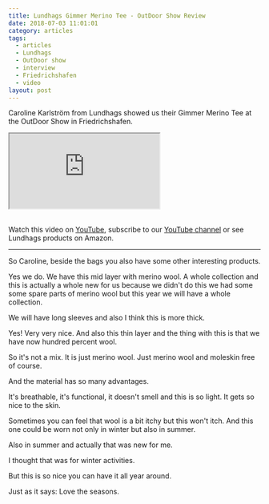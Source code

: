 ```yaml
---
title: Lundhags Gimmer Merino Tee - OutDoor Show Review
date: 2018-07-03 11:01:01
category: articles
tags:
  - articles
  - Lundhags
  - OutDoor show
  - interview
  - Friedrichshafen
  - video
layout: post
---
```


Caroline Karlström from Lundhags showed us their Gimmer Merino Tee at the OutDoor Show in Friedrichshafen.

<div class="embed-responsive embed-responsive-16by9">
    <iframe class="embed-responsive-item" src="https://www.youtube.com/embed/4S8pzZn5nGY"></iframe>
</div>
<br>
<!--more-->

Watch this video on <a href="https://www.youtube.com/watch?v=4S8pzZn5nGY" rel="nofollow" target="_blank">YouTube</a>, subscribe to our <a rel="nofollow" target="_blank"  href="https://www.youtube.com/channel/UCnO9Q_m9EaOCrHmmQIBVBNw?sub_confirmation=1">YouTube channel</a> or see Lundhags products on <a hre="https://amzn.to/2tSbiMr" rel="nofollow" target="_blank">Amazon</a>.

---

So Caroline, beside the bags you also have some other interesting products.

Yes we do. We have this mid layer with merino wool. A whole collection and this is actually a whole new for us because we
didn't do this we had some some spare parts of merino wool but this year we will have a whole collection.

We will have long sleeves and also I think this is more thick.

Yes! Very very nice. And also this thin layer and the thing with this is that we have now hundred percent wool.

So it's not a mix. It is just merino wool. Just merino wool and moleskin free of course.

And the material has so many advantages.

It's breathable, it's functional, it doesn't smell and this is so light. It gets so nice to the skin.

Sometimes you can feel that wool is a bit itchy but this won't itch. And this one could be worn not only in winter but also
in summer.

Also in summer and actually that was new for me.

I thought that was for winter activities.

But this is so nice you can have it all year around.

Just as it says: Love the seasons.
